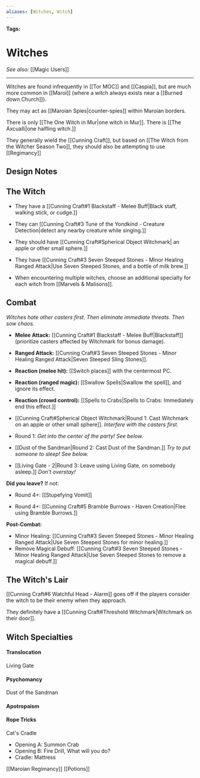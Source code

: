 ```yaml
---
aliases: [Witches, Witch]
---
```


**Tags:** 
# Witches
*See also:* [[Magic Users]]
___
Witches are found infrequently in [[Tor MOC]] and [[Caspia]], but are much more common in [[Maroi]] (where a witch always exists near a [[Burned down Church]]). 

They may act as [[Maroian Spies|counter-spies]] within Maroian borders.

There is only [[The One Witch in Mur|one witch in Mur]]. There is [[The Axcualli|one halfling witch.]]

They generally wield the [[Cunning Craft]], but based on [[The Witch from the Witcher Season Two]], they should also be attempting to use [[Regimancy]]

## Design Notes
## The Witch
- They have a [[Cunning Craft#1 Blackstaff - Melee Buff|Black staff, walking stick, or cudge.]]
- They can [[Cunning Craft#3 Tune of the Yondkind - Creature Detection|detect any nearby creature while singing.]]
- They should have [[Cunning Craft#Spherical Object Witchmark| an apple or other small sphere.]]
- They have [[Cunning Craft#3 Seven Steeped Stones - Minor Healing Ranged Attack|Use Seven Steeped Stones, and a bottle of milk brew.]]

- When encountering multiple witches, choose an additional specialty for each witch from [[Marvels & Malisons]].

## Combat
*Witches hate other casters first. Then eliminate immediate threats. Then sow chaos.*

- **Melee Attack:** [[Cunning Craft#1 Blackstaff - Melee Buff|Blackstaff]] (prioritize casters affected by Witchmark for bonus damage).
- **Ranged Attack:** [[Cunning Craft#3 Seven Steeped Stones - Minor Healing Ranged Attack|Seven Steeped Sling Stones]].

- **Reaction (melee hit):** [[Switch places]] with the centermost PC.
- **Reaction (ranged magic):** [[Swallow Spells|Swallow the spell]], and ignore its effect.
- **Reaction (crowd control):** [[Spells to Crabs|Spells to Crabs: Immediately end this effect.]]

- [[Cunning Craft#Spherical Object Witchmark|Round 1: Cast Witchmark on an apple or other small sphere]]. *Interfere with the casters first.*

- Round 1: *Get into the center of the party! See below.*

- [[Dust of the Sandman|Round 2: Cast Dust of the Sandman.]] *Try to put someone to sleep! See below.*

- [[Living Gate - 2|Round 3: Leave using Living Gate, on somebody asleep.]] *Don't overstay!*

**Did you leave?**
If not:
- Round 4+: [[Stupefying Vomit]]

- Round 4+: [[Cunning Craft#5 Bramble Burrows - Haven Creation|Flee using Bramble Burrows.]]

**Post-Combat:**
- Minor Healing: [[Cunning Craft#3 Seven Steeped Stones - Minor Healing Ranged Attack|Use Seven Steeped Stones for minor healing.]]
- Remove Magical Debuff: [[Cunning Craft#3 Seven Steeped Stones - Minor Healing Ranged Attack|Use Seven Steeped Stones to remove a magical debuff.]]


## The Witch's Lair
[[Cunning Craft#6 Watchful Head - Alarm]] goes off if the players consider the witch to be their enemy when they approach.

They definitely have a [[Cunning Craft#Threshold Witchmark|Witchmark on their door]].

## Witch Specialties

#### Translocation
Living Gate

#### Psychomancy
Dust of the Sandman

#### Apotropaism

#### Rope Tricks
Cat's Cradle
- Opening A: Summon Crab
- Opening B: Fire Drill, What will you do?
- Cradle: Mattress


[[Maroian Regimancy]]
[[Potions]]
